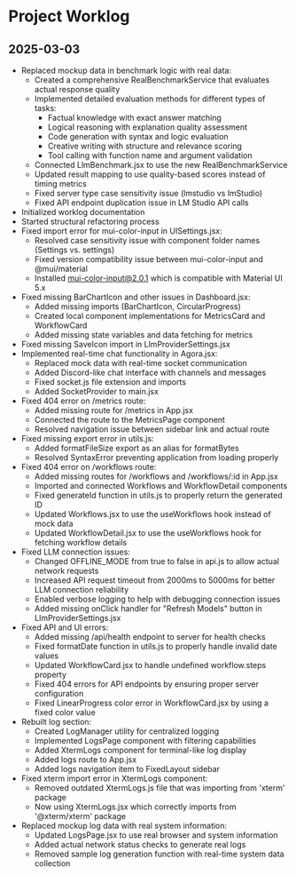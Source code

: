 # Project Worklog

## 2025-03-03

- Replaced mockup data in benchmark logic with real data:
  - Created a comprehensive RealBenchmarkService that evaluates actual response quality
  - Implemented detailed evaluation methods for different types of tasks:
    - Factual knowledge with exact answer matching
    - Logical reasoning with explanation quality assessment
    - Code generation with syntax and logic evaluation
    - Creative writing with structure and relevance scoring
    - Tool calling with function name and argument validation
  - Connected LlmBenchmark.jsx to use the new RealBenchmarkService
  - Updated result mapping to use quality-based scores instead of timing metrics
  - Fixed server type case sensitivity issue (lmstudio vs lmStudio)
  - Fixed API endpoint duplication issue in LM Studio API calls
- Initialized worklog documentation
- Started structural refactoring process
- Fixed import error for mui-color-input in UISettings.jsx:
  - Resolved case sensitivity issue with component folder names (Settings vs. settings)
  - Fixed version compatibility issue between mui-color-input and @mui/material
  - Installed mui-color-input@2.0.1 which is compatible with Material UI 5.x
- Fixed missing BarChartIcon and other issues in Dashboard.jsx:
  - Added missing imports (BarChartIcon, CircularProgress)
  - Created local component implementations for MetricsCard and WorkflowCard
  - Added missing state variables and data fetching for metrics
- Fixed missing SaveIcon import in LlmProviderSettings.jsx
- Implemented real-time chat functionality in Agora.jsx:
  - Replaced mock data with real-time socket communication
  - Added Discord-like chat interface with channels and messages
  - Fixed socket.js file extension and imports
  - Added SocketProvider to main.jsx
- Fixed 404 error on /metrics route:
  - Added missing route for /metrics in App.jsx
  - Connected the route to the MetricsPage component
  - Resolved navigation issue between sidebar link and actual route
- Fixed missing export error in utils.js:
  - Added formatFileSize export as an alias for formatBytes
  - Resolved SyntaxError preventing application from loading properly
- Fixed 404 error on /workflows route:
  - Added missing routes for /workflows and /workflows/:id in App.jsx
  - Imported and connected Workflows and WorkflowDetail components
  - Fixed generateId function in utils.js to properly return the generated ID
  - Updated Workflows.jsx to use the useWorkflows hook instead of mock data
  - Updated WorkflowDetail.jsx to use the useWorkflows hook for fetching workflow details
- Fixed LLM connection issues:
  - Changed OFFLINE_MODE from true to false in api.js to allow actual network requests
  - Increased API request timeout from 2000ms to 5000ms for better LLM connection reliability
  - Enabled verbose logging to help with debugging connection issues
  - Added missing onClick handler for "Refresh Models" button in LlmProviderSettings.jsx
- Fixed API and UI errors:
  - Added missing /api/health endpoint to server for health checks
  - Fixed formatDate function in utils.js to properly handle invalid date values
  - Updated WorkflowCard.jsx to handle undefined workflow.steps property
  - Fixed 404 errors for API endpoints by ensuring proper server configuration
  - Fixed LinearProgress color error in WorkflowCard.jsx by using a fixed color value
- Rebuilt log section:
  - Created LogManager utility for centralized logging
  - Implemented LogsPage component with filtering capabilities
  - Added XtermLogs component for terminal-like log display
  - Added logs route to App.jsx
  - Added logs navigation item to FixedLayout sidebar
- Fixed xterm import error in XtermLogs component:
  - Removed outdated XtermLogs.js file that was importing from 'xterm' package
  - Now using XtermLogs.jsx which correctly imports from '@xterm/xterm' package
- Replaced mockup log data with real system information:
  - Updated LogsPage.jsx to use real browser and system information
  - Added actual network status checks to generate real logs
  - Removed sample log generation function with real-time system data collection
